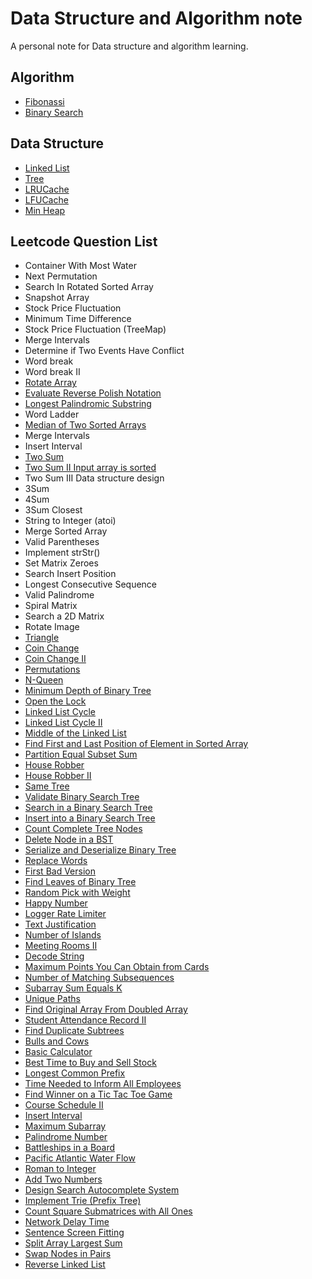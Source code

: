 # Data Structure and Algorithm note
A personal note for Data structure and algorithm learning.

## Algorithm
- [Fibonassi](https://github.com/swksysb1124/DsaNote/blob/main/Fibonassi.md)
- [Binary Search](https://github.com/swksysb1124/DsaNote/blob/main/BinarySearch.md)


## Data Structure
- [Linked List](https://github.com/swksysb1124/DsaNote/blob/main/ListNode.md)
- [Tree](https://github.com/swksysb1124/DsaNote/blob/main/Tree.md)
- [LRUCache](https://github.com/swksysb1124/DsaNote/blob/main/LRUCache.md)
- [LFUCache](https://github.com/swksysb1124/DsaNote/blob/main/LFUCache.md)
- [Min Heap](https://github.com/swksysb1124/DsaNote/blob/main/MinHeap.md)

## Leetcode Question List
- Container With Most Water 
- Next Permutation
- Search In Rotated Sorted Array
- Snapshot Array
- Stock Price Fluctuation
- Minimum Time Difference
- Stock Price Fluctuation (TreeMap)
- Merge Intervals
- Determine if Two Events Have Conflict
- Word break
- Word break II
- [Rotate Array](https://github.com/swksysb1124/DsaNote/blob/main/RotateArrray.md)
- [Evaluate Reverse Polish Notation](https://github.com/swksysb1124/DsaNote/blob/main/EvaluateReversePolishNotation.md)
- [Longest Palindromic Substring](https://github.com/swksysb1124/DsaNote/blob/main/LongestPalindromeSubstring.md)
- Word Ladder
- [Median of Two Sorted Arrays](https://github.com/swksysb1124/DsaNote/blob/main/MedianOfTwoSortedArrays.md)
- Merge Intervals
- Insert Interval
- [Two Sum](https://github.com/swksysb1124/DsaNote/blob/main/TwoSum.md)
- [Two Sum II Input array is sorted](https://github.com/swksysb1124/DsaNote/blob/main/TwoSumSortedArray.md)
- Two Sum III Data structure design
- 3Sum
- 4Sum
- 3Sum Closest
- String to Integer (atoi)
- Merge Sorted Array
- Valid Parentheses
- Implement strStr()
- Set Matrix Zeroes
- Search Insert Position
- Longest Consecutive Sequence
- Valid Palindrome
- Spiral Matrix
- Search a 2D Matrix
- Rotate Image
- [Triangle](https://github.com/swksysb1124/DsaNote/blob/main/Triangle.md)
- [Coin Change](https://github.com/swksysb1124/DsaNote/blob/main/CoinChange.md)
- [Coin Change II](https://github.com/swksysb1124/DsaNote/blob/main/CoinChangeII.md)
- [Permutations](https://github.com/swksysb1124/DsaNote/blob/main/Permutations.md)
- [N-Queen](https://github.com/swksysb1124/DsaNote/blob/main/NQueen.md)
- [Minimum Depth of Binary Tree](https://github.com/swksysb1124/DsaNote/blob/main/MimDepthBT.md)
- [Open the Lock](https://github.com/swksysb1124/DsaNote/blob/main/OpenLock.md)
- [Linked List Cycle](https://github.com/swksysb1124/DsaNote/blob/main/LinkedListCycle.md)
- [Linked List Cycle II](https://github.com/swksysb1124/DsaNote/blob/main/LinkedListCycleII.md)
- [Middle of the Linked List](https://github.com/swksysb1124/DsaNote/blob/main/MiddleLinkedList.md)
- [Find First and Last Position of Element in Sorted Array](https://github.com/swksysb1124/DsaNote/blob/main/FirstLastESortedArray.md)
- [Partition Equal Subset Sum](https://github.com/swksysb1124/DsaNote/blob/main/PartitionEqualSubsetSum.md)
- [House Robber](https://github.com/swksysb1124/DsaNote/blob/main/HouseRobber.md)
- [House Robber II](https://github.com/swksysb1124/DsaNote/blob/main/HouseRobberII.md)
- [Same Tree](https://github.com/swksysb1124/DsaNote/blob/main/SameTree.md)
- [Validate Binary Search Tree](https://github.com/swksysb1124/DsaNote/blob/main/ValidBST.md)
- [Search in a Binary Search Tree](https://github.com/swksysb1124/DsaNote/blob/main/SearchInBST.md)
- [Insert into a Binary Search Tree](https://github.com/swksysb1124/DsaNote/blob/main/InsertIntoBST.md)
- [Count Complete Tree Nodes](https://github.com/swksysb1124/DsaNote/blob/main/CountCBT.md)
- [Delete Node in a BST](https://github.com/swksysb1124/DsaNote/blob/main/DeleteBST.md)
- [Serialize and Deserialize Binary Tree](https://github.com/swksysb1124/DsaNote/blob/main/SerializeDeserializeBT.md)
- [Replace Words](https://github.com/swksysb1124/DsaNote/blob/main/ReplaceWords.md)
- [First Bad Version](https://github.com/swksysb1124/DsaNote/blob/main/FirstBadVersion.md)
- [Find Leaves of Binary Tree](https://github.com/swksysb1124/DsaNote/blob/main/FindBinaryLeaves.md)
- [Random Pick with Weight](https://github.com/swksysb1124/DsaNote/blob/main/RandomPickWithWeight.md)
- [Happy Number](https://github.com/swksysb1124/DsaNote/blob/main/HappyNumber.md)
- [Logger Rate Limiter](https://github.com/swksysb1124/DsaNote/blob/main/LoggerRateLimiter.md)
- [Text Justification](https://github.com/swksysb1124/DsaNote/blob/main/TextJustification.md)
- [Number of Islands](https://github.com/swksysb1124/DsaNote/blob/main/NumberOfIslands.md)
- [Meeting Rooms II](https://github.com/swksysb1124/DsaNote/blob/main/MeetingRoomsII.md)
- [Decode String](https://github.com/swksysb1124/DsaNote/blob/main/DecodeString.md)
- [Maximum Points You Can Obtain from Cards](https://github.com/swksysb1124/DsaNote/blob/main/MaximumPointsObtainFromCards.md)
- [Number of Matching Subsequences](https://github.com/swksysb1124/DsaNote/blob/main/NumberOfMatchingSubsequences.md)
- [Subarray Sum Equals K](https://github.com/swksysb1124/DsaNote/blob/main/SubarraySumEqualsK.md)
- [Unique Paths](https://github.com/swksysb1124/DsaNote/blob/main/UniquePaths.md)
- [Find Original Array From Doubled Array](https://github.com/swksysb1124/DsaNote/blob/main/FindOriginalArrayFromDoubledArray.md)
- [Student Attendance Record II](https://github.com/swksysb1124/DsaNote/blob/main/StudentAttendanceRecordII.md)
- [Find Duplicate Subtrees](https://github.com/swksysb1124/DsaNote/blob/main/FindDuplicateSubtrees.md)
- [Bulls and Cows](https://github.com/swksysb1124/DsaNote/blob/main/BullsAndCows.md)
- [Basic Calculator](https://github.com/swksysb1124/DsaNote/blob/main/BasicCalculator.md)
- [Best Time to Buy and Sell Stock](https://github.com/swksysb1124/DsaNote/blob/main/BestTimeToBuyAndSellStock.md)
- [Longest Common Prefix](https://github.com/swksysb1124/DsaNote/blob/main/LongestCommonPrefix.md)
- [Time Needed to Inform All Employees](https://github.com/swksysb1124/DsaNote/blob/main/TimeNeededToInformAllEmployees.md)
- [Find Winner on a Tic Tac Toe Game](https://github.com/swksysb1124/DsaNote/blob/main/FindWinnerOnATicTacToeGame.md)
- [Course Schedule II](https://github.com/swksysb1124/DsaNote/blob/main/CourseScheduleII.md)
- [Insert Interval](https://github.com/swksysb1124/DsaNote/blob/main/InsertInterval.md)
- [Maximum Subarray](https://github.com/swksysb1124/DsaNote/blob/main/MaximumSubarray.md)
- [Palindrome Number](https://github.com/swksysb1124/DsaNote/blob/main/PalindromeNumber.md)
- [Battleships in a Board](https://github.com/swksysb1124/DsaNote/blob/main/BattleshipsInABoard.md)
- [Pacific Atlantic Water Flow](https://github.com/swksysb1124/DsaNote/blob/main/PacificAtlanticWaterFlow.md)
- [Roman to Integer](https://github.com/swksysb1124/DsaNote/blob/main/RomanToInteger.md)
- [Add Two Numbers](https://github.com/swksysb1124/DsaNote/blob/main/AddTwoNumbers.md)
- [Design Search Autocomplete System](https://github.com/swksysb1124/DsaNote/blob/main/DesignSearchAutocompleteSystem.md)
- [Implement Trie (Prefix Tree)](https://github.com/swksysb1124/DsaNote/blob/main/ImplementTrie.md)
- [Count Square Submatrices with All Ones](https://github.com/swksysb1124/DsaNote/blob/main/CountSquareSubmatricesWithAllOnes.md)
- [Network Delay Time](https://github.com/swksysb1124/DsaNote/blob/main/NetworkDelayTime.md)
- [Sentence Screen Fitting](https://github.com/swksysb1124/DsaNote/blob/main/SentenceScreenFitting.md)
- [Split Array Largest Sum](https://github.com/swksysb1124/DsaNote/blob/main/SplitArrayLargestSum.md)
- [Swap Nodes in Pairs](https://github.com/swksysb1124/DsaNote/blob/main/SwapNodesInPairs.md)
- [Reverse Linked List](https://github.com/swksysb1124/DsaNote/blob/main/ReverseLinkedList.md)